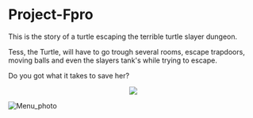 # Project-Fpro

This is the story of a turtle escaping the terrible turtle slayer dungeon.

Tess, the Turtle, will have to go trough several rooms, escape trapdoors, moving balls and even the slayers tank's while trying to escape.

Do you got what it takes to save her?

<p align="center">
<img src="https://user-images.githubusercontent.com/70693990/105606020-c8c49e00-5d8e-11eb-83a1-447ea4727b30.PNG">
</p>


![Menu_photo](https://user-images.githubusercontent.com/70693990/105606020-c8c49e00-5d8e-11eb-83a1-447ea4727b30.PNG)
